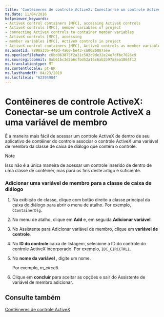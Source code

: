 ```yaml
---
title: 'Contêineres de controle ActiveX: Conectar-se um controle ActiveX a uma variável de membro'
ms.date: 11/04/2016
helpviewer_keywords:
- ActiveX control containers [MFC], accessing ActiveX controls
- ActiveX controls [MFC], member variables of project
- connecting ActiveX controls to container member variables
- ActiveX controls [MFC], accessing
- member variables [MFC], ActiveX controls in project
- ActiveX control containers [MFC], ActiveX controls as member variables
ms.assetid: 7898a336-440d-4a60-be43-cb062b807aee
ms.openlocfilehash: c6bc063875f2a31c582c9de32e24e7dfbc7826c9
ms.sourcegitcommit: 0ab61bc3d2b6cfbd52a16c6ab2b97a8ea1864f12
ms.translationtype: MT
ms.contentlocale: pt-BR
ms.lasthandoff: 04/23/2019
ms.locfileid: "62394904"
---
```

# <a name="activex-control-containers-connecting-an-activex-control-to-a-member-variable"></a>Contêineres de controle ActiveX: Conectar-se um controle ActiveX a uma variável de membro

É a maneira mais fácil de acessar um controle ActiveX de dentro de seu aplicativo de contêiner do controle associar o controle ActiveX uma variável de membro da classe de caixa de diálogo que contém o controle.

> [!NOTE]
>  Isso não é a única maneira de acessar um controle inserido de dentro de uma classe de contêiner, mas para os fins deste artigo é suficiente.

### <a name="adding-a-member-variable-to-the-dialog-class"></a>Adicionar uma variável de membro para a classe de caixa de diálogo

1. Na exibição de classe, clique com botão direito a classe principal da caixa de diálogo para abrir o menu de atalho. Por exemplo, `CContainerDlg`.

1. No menu de atalho, clique em **Add** e, em seguida **Adicionar variável**.

1. No Assistente para Adicionar variável de membro, clique em **variável de controle**.

1. No **ID do controle** caixa de listagem, selecione a ID do controle do controle ActiveX incorporado. Por exemplo, `IDC_CIRCCTRL1`.

1. No **nome da variável** , digite um nome.

   Por exemplo, *m_circctl*.

1. Clique em **concluir** para aceitar as opções e sair do Assistente de variável de membro adicionar.

## <a name="see-also"></a>Consulte também

[Contêineres de controle ActiveX](../mfc/activex-control-containers.md)
